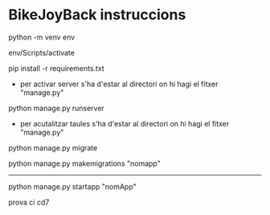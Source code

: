 # BikeJoyBack instruccions
python -m venv env

env/Scripts/activate

pip install -r requirements.txt

- per activar server s'ha d'estar al directori on hi hagi el fitxer "manage.py"
  
python manage.py runserver

- per acutalitzar taules s'ha d'estar al directori on hi hagi el fitxer "manage.py"
  
python manage.py migrate

python manage.py makemigrations "nomapp"

--------
python manage.py startapp "nomApp"

prova ci cd7
